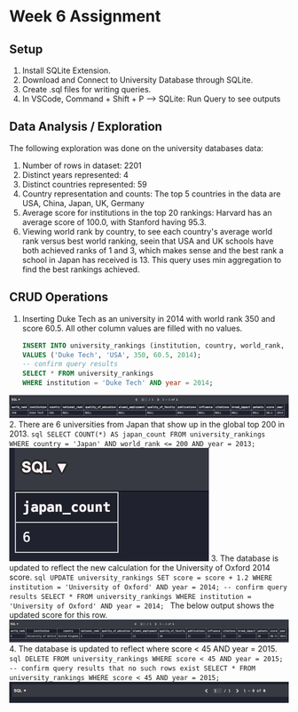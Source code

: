 # Week 6 Assignment # 

## Setup ##
1. Install SQLite Extension.
2. Download and Connect to University Database through SQLite.
3. Create .sql files for writing queries.
4. In VSCode, Command + Shift + P --> SQLite: Run Query to see outputs



## Data Analysis / Exploration ##
The following exploration was done on the university databases data:
1. Number of rows in dataset: 2201
2. Distinct years represented: 4
3. Distinct countries represented: 59
4. Country representation and counts: The top 5 countries in the data are USA, China, Japan, UK, Germany
5. Average score for institutions in the top 20 rankings: Harvard has an average score of 100.0, with Stanford having 95.3.
6. Viewing world rank by country, to see each country's average world rank versus best world ranking, seein that USA and UK schools have both achieved ranks of 1 and 3, which makes sense and the best rank a school in Japan has received is 13. This query uses min aggregation to find the best rankings achieved. 



## CRUD Operations ##
1. Inserting Duke Tech as an university in 2014 with world rank 350 and score 60.5. All other column values are filled with no values.
    ```sql
    INSERT INTO university_rankings (institution, country, world_rank, score, year)
    VALUES ('Duke Tech', 'USA', 350, 60.5, 2014);
    -- confirm query results
    SELECT * FROM university_rankings
    WHERE institution = 'Duke Tech' AND year = 2014;
    ```
![output](screenshots/exercise1.png)
2. There are 6 universities from Japan that show up in the global top 200 in 2013.
    ```sql
    SELECT COUNT(*) AS japan_count
    FROM university_rankings
    WHERE country = 'Japan' AND world_rank <= 200 AND year = 2013;
    ```
![output](screenshots/exercise2.png)
3. The database is updated to reflect the new calculation for the University of Oxford 2014 score.
    ```sql
    UPDATE university_rankings
    SET score = score + 1.2
    WHERE institution = 'University of Oxford' AND year = 2014;
    -- confirm query results
    SELECT * FROM university_rankings
    WHERE institution = 'University of Oxford' AND year = 2014;
    ```
The below output shows the updated score for this row. 
![output](screenshots/exercise3.png)
4. The database is updated to reflect where score < 45 AND year = 2015.
    ```sql
    DELETE FROM university_rankings
    WHERE score < 45 AND year = 2015;
    -- confirm query results that no such rows exist
    SELECT * FROM university_rankings WHERE score < 45 AND year = 2015;
    ```
![output](screenshots/exercise4.png)